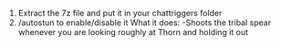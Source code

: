 1. Extract the 7z file and put it in your chattriggers folder
2. /autostun to enable/disable it
   What it does:
   -Shoots the tribal spear whenever you are looking roughly at Thorn and holding it out
